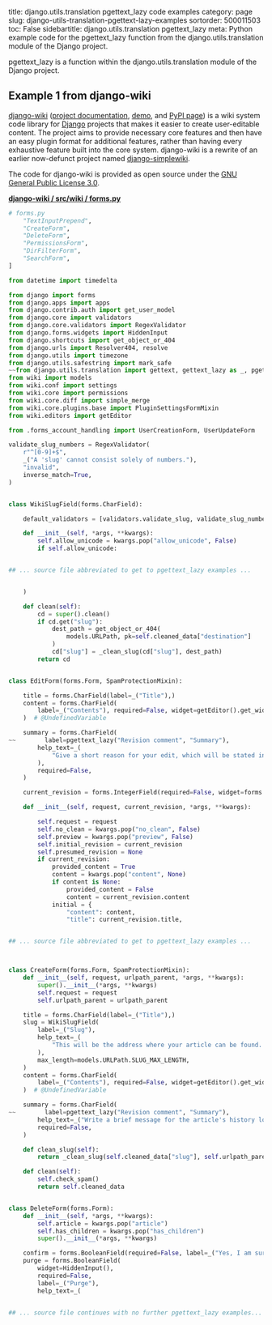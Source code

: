 title: django.utils.translation pgettext_lazy code examples
category: page
slug: django-utils-translation-pgettext-lazy-examples
sortorder: 500011503
toc: False
sidebartitle: django.utils.translation pgettext_lazy
meta: Python example code for the pgettext_lazy function from the django.utils.translation module of the Django project.


pgettext_lazy is a function within the django.utils.translation module of the Django project.


## Example 1 from django-wiki
[django-wiki](https://github.com/django-wiki/django-wiki)
([project documentation](https://django-wiki.readthedocs.io/en/master/),
[demo](https://demo.django-wiki.org/),
and [PyPI page](https://pypi.org/project/django-wiki/))
is a wiki system code library for [Django](/django.html)
projects that makes it easier to create user-editable content.
The project aims to provide necessary core features and then
have an easy plugin format for additional features, rather than
having every exhaustive feature built into the core system.
django-wiki is a rewrite of an earlier now-defunct project
named [django-simplewiki](https://code.google.com/p/django-simple-wiki/).

The code for django-wiki is provided as open source under the
[GNU General Public License 3.0](https://github.com/django-wiki/django-wiki/blob/master/COPYING).

[**django-wiki / src/wiki / forms.py**](https://github.com/django-wiki/django-wiki/blob/master/src/wiki/./forms.py)

```python
# forms.py
    "TextInputPrepend",
    "CreateForm",
    "DeleteForm",
    "PermissionsForm",
    "DirFilterForm",
    "SearchForm",
]

from datetime import timedelta

from django import forms
from django.apps import apps
from django.contrib.auth import get_user_model
from django.core import validators
from django.core.validators import RegexValidator
from django.forms.widgets import HiddenInput
from django.shortcuts import get_object_or_404
from django.urls import Resolver404, resolve
from django.utils import timezone
from django.utils.safestring import mark_safe
~~from django.utils.translation import gettext, gettext_lazy as _, pgettext_lazy
from wiki import models
from wiki.conf import settings
from wiki.core import permissions
from wiki.core.diff import simple_merge
from wiki.core.plugins.base import PluginSettingsFormMixin
from wiki.editors import getEditor

from .forms_account_handling import UserCreationForm, UserUpdateForm

validate_slug_numbers = RegexValidator(
    r"^[0-9]+$",
    _("A 'slug' cannot consist solely of numbers."),
    "invalid",
    inverse_match=True,
)


class WikiSlugField(forms.CharField):

    default_validators = [validators.validate_slug, validate_slug_numbers]

    def __init__(self, *args, **kwargs):
        self.allow_unicode = kwargs.pop("allow_unicode", False)
        if self.allow_unicode:


## ... source file abbreviated to get to pgettext_lazy examples ...


    )

    def clean(self):
        cd = super().clean()
        if cd.get("slug"):
            dest_path = get_object_or_404(
                models.URLPath, pk=self.cleaned_data["destination"]
            )
            cd["slug"] = _clean_slug(cd["slug"], dest_path)
        return cd


class EditForm(forms.Form, SpamProtectionMixin):

    title = forms.CharField(label=_("Title"),)
    content = forms.CharField(
        label=_("Contents"), required=False, widget=getEditor().get_widget()
    )  # @UndefinedVariable

    summary = forms.CharField(
~~        label=pgettext_lazy("Revision comment", "Summary"),
        help_text=_(
            "Give a short reason for your edit, which will be stated in the revision log."
        ),
        required=False,
    )

    current_revision = forms.IntegerField(required=False, widget=forms.HiddenInput())

    def __init__(self, request, current_revision, *args, **kwargs):

        self.request = request
        self.no_clean = kwargs.pop("no_clean", False)
        self.preview = kwargs.pop("preview", False)
        self.initial_revision = current_revision
        self.presumed_revision = None
        if current_revision:
            provided_content = True
            content = kwargs.pop("content", None)
            if content is None:
                provided_content = False
                content = current_revision.content
            initial = {
                "content": content,
                "title": current_revision.title,


## ... source file abbreviated to get to pgettext_lazy examples ...



class CreateForm(forms.Form, SpamProtectionMixin):
    def __init__(self, request, urlpath_parent, *args, **kwargs):
        super().__init__(*args, **kwargs)
        self.request = request
        self.urlpath_parent = urlpath_parent

    title = forms.CharField(label=_("Title"),)
    slug = WikiSlugField(
        label=_("Slug"),
        help_text=_(
            "This will be the address where your article can be found. Use only alphanumeric characters and - or _.<br>Note: If you change the slug later on, links pointing to this article are <b>not</b> updated."
        ),
        max_length=models.URLPath.SLUG_MAX_LENGTH,
    )
    content = forms.CharField(
        label=_("Contents"), required=False, widget=getEditor().get_widget()
    )  # @UndefinedVariable

    summary = forms.CharField(
~~        label=pgettext_lazy("Revision comment", "Summary"),
        help_text=_("Write a brief message for the article's history log."),
        required=False,
    )

    def clean_slug(self):
        return _clean_slug(self.cleaned_data["slug"], self.urlpath_parent)

    def clean(self):
        self.check_spam()
        return self.cleaned_data


class DeleteForm(forms.Form):
    def __init__(self, *args, **kwargs):
        self.article = kwargs.pop("article")
        self.has_children = kwargs.pop("has_children")
        super().__init__(*args, **kwargs)

    confirm = forms.BooleanField(required=False, label=_("Yes, I am sure"))
    purge = forms.BooleanField(
        widget=HiddenInput(),
        required=False,
        label=_("Purge"),
        help_text=_(


## ... source file continues with no further pgettext_lazy examples...

```

